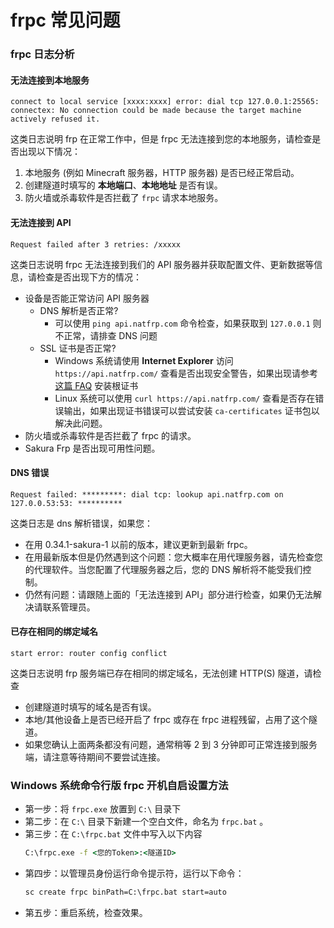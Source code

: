 # frpc 常见问题

### frpc 日志分析

#### 无法连接到本地服务

```log
connect to local service [xxxx:xxxx] error: dial tcp 127.0.0.1:25565: connectex: No connection could be made because the target machine actively refused it.
```

这类日志说明 frp 在正常工作中，但是 frpc 无法连接到您的本地服务，请检查是否出现以下情况：

1. 本地服务 (例如 Minecraft 服务器，HTTP 服务器) 是否已经正常启动。
2. 创建隧道时填写的 **本地端口**、**本地地址** 是否有误。
3. 防火墙或杀毒软件是否拦截了 `frpc` 请求本地服务。

#### 无法连接到 API

```log
Request failed after 3 retries: /xxxxx
```

这类日志说明 frpc 无法连接到我们的 API 服务器并获取配置文件、更新数据等信息，请检查是否出现下方的情况：

- 设备是否能正常访问 API 服务器
  - DNS 解析是否正常?
    - 可以使用 `ping api.natfrp.com` 命令检查，如果获取到 `127.0.0.1` 则不正常，请排查 DNS 问题
  - SSL 证书是否正常?
    - Windows 系统请使用 **Internet Explorer** 访问 `https://api.natfrp.com/` 查看是否出现安全警告，如果出现请参考 [这篇 FAQ](/launcher/faq#远程证书无效) 安装根证书
    - Linux 系统可以使用 `curl https://api.natfrp.com/` 查看是否存在错误输出，如果出现证书错误可以尝试安装 `ca-certificates` 证书包以解决此问题。
- 防火墙或杀毒软件是否拦截了 frpc 的请求。
- Sakura Frp 是否出现可用性问题。

#### DNS 错误

```log
Request failed: *********: dial tcp: lookup api.natfrp.com on 127.0.0.53:53: **********
```

这类日志是 dns 解析错误，如果您：

 - 在用 0.34.1-sakura-1 以前的版本，建议更新到最新 frpc。
 - 在用最新版本但是仍然遇到这个问题：您大概率在用代理服务器，请先检查您的代理软件。当您配置了代理服务器之后，您的 DNS 解析将不能受我们控制。
 - 仍然有问题：请跟随上面的「无法连接到 API」部分进行检查，如果仍无法解决请联系管理员。

#### 已存在相同的绑定域名

```log
start error: router config conflict
```

这类日志说明 frp 服务端已存在相同的绑定域名，无法创建 HTTP(S) 隧道，请检查

- 创建隧道时填写的域名是否有误。
- 本地/其他设备上是否已经开启了 frpc 或存在 frpc 进程残留，占用了这个隧道。
- 如果您确认上面两条都没有问题，通常稍等 2 到 3 分钟即可正常连接到服务端，请注意等待期间不要尝试连接。

### Windows 系统命令行版 frpc 开机自启设置方法

- 第一步：将 `frpc.exe` 放置到 `C:\` 目录下
- 第二步：在 `C:\` 目录下新建一个空白文件，命名为 `frpc.bat` 。
- 第三步：在 `C:\frpc.bat` 文件中写入以下内容
  ```bat
  C:\frpc.exe -f <您的Token>:<隧道ID>
  ```
- 第四步：以管理员身份运行命令提示符，运行以下命令：
  ```bat
  sc create frpc binPath=C:\frpc.bat start=auto
  ```
- 第五步：重启系统，检查效果。
